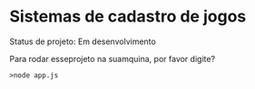 # Sistemas de cadastro de jogos #

Status de projeto: Em desenvolvimento

Para rodar esseprojeto na suamquina, por favor digite?
>
```
>node app.js
```
